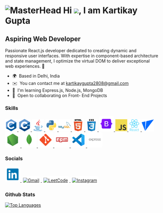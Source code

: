 ![MasterHead](https://user-images.githubusercontent.com/10498744/210012254-234538ff-d198-48aa-8964-37e6fd45d227.gif)
Hi ![](https://user-images.githubusercontent.com/18350557/176309783-0785949b-9127-417c-8b55-ab5a4333674e.gif), I am Kartikay Gupta
=================================================================================================================================

Aspiring Web Developer
------------------

Passionate React.js developer dedicated to creating dynamic and responsive user interfaces. With expertise in component-based architecture and state management, I optimize the virtual DOM to deliver exceptional web experiences. 🚀
<!-- * 🖥️  See my portfolio at []() -->
* 🌍  Based in Delhi, India
* ✉️  You can contact me at [kartikaygupta2808@gmail.com](mailto:kartikaygupta2808@gmail.com)
* 🧠  I'm learning Express.js, Node.js, MongoDB
* 🤝  Open to collaborating on Front- End Projects



### Skills


<p align="left">
<a href="https://www.cprogramming.com/" target="_blank" rel="noreferrer">
  <img src="https://raw.githubusercontent.com/devicons/devicon/master/icons/c/c-original.svg" alt="c" width="40" height="40"/>
</a>
<a href="https://isocpp.org/" target="_blank" rel="noreferrer">
  <img src="https://raw.githubusercontent.com/devicons/devicon/master/icons/cplusplus/cplusplus-original.svg" alt="cplusplus" width="40" height="40"/>
</a>
<a href="https://www.java.com" target="_blank" rel="noreferrer">
  <img src="https://raw.githubusercontent.com/devicons/devicon/master/icons/java/java-original.svg" alt="java" width="40" height="40"/>
</a>
<a href="https://www.python.org" target="_blank" rel="noreferrer">
  <img src="https://raw.githubusercontent.com/devicons/devicon/master/icons/python/python-original.svg" alt="python" width="40" height="40"/>
</a>
<a href="https://www.mysql.com/" target="_blank" rel="noreferrer">
  <img src="https://raw.githubusercontent.com/devicons/devicon/master/icons/mysql/mysql-original-wordmark.svg" alt="sql" width="40" height="40"/>
</a>
<a href="https://www.w3.org/html/" target="_blank" rel="noreferrer">
  <img src="https://raw.githubusercontent.com/devicons/devicon/master/icons/html5/html5-original-wordmark.svg" alt="html5" width="40" height="40"/>
</a>
<a href="https://www.w3schools.com/css/" target="_blank" rel="noreferrer">
  <img src="https://raw.githubusercontent.com/devicons/devicon/master/icons/css3/css3-original-wordmark.svg" alt="css3" width="40" height="40"/>
</a>
<a href="https://getbootstrap.com" target="_blank" rel="noreferrer">
  <img src="https://raw.githubusercontent.com/devicons/devicon/master/icons/bootstrap/bootstrap-original.svg" alt="bootstrap" width="40" height="40" style="background-color:white; padding: 5px; border-radius: 5px;"/>
</a>
<a href="https://developer.mozilla.org/en-US/docs/Web/JavaScript" target="_blank" rel="noreferrer">
  <img src="https://raw.githubusercontent.com/devicons/devicon/master/icons/javascript/javascript-original.svg" alt="javascript" width="40" height="40"/>
</a>
<a href="https://reactjs.org/" target="_blank" rel="noreferrer">
  <img src="https://raw.githubusercontent.com/devicons/devicon/master/icons/react/react-original-wordmark.svg" alt="react" width="40" height="40"/>
</a>
<a href="https://vitejs.dev/" target="_blank" rel="noreferrer">
  <img src="https://raw.githubusercontent.com/devicons/devicon/master/icons/vite/vite-original.svg" alt="vite" width="40" height="40"/>
</a>
<a href="https://nodejs.org" target="_blank" rel="noreferrer">
  <img src="https://raw.githubusercontent.com/devicons/devicon/master/icons/nodejs/nodejs-original.svg" alt="nodejs" width="40" height="40" style="background-color:white; padding: 5px; border-radius: 5px;"/>
</a>
<a href="https://www.mongodb.com/" target="_blank" rel="noreferrer">
  <img src="https://raw.githubusercontent.com/devicons/devicon/master/icons/mongodb/mongodb-original.svg" alt="mongodb" width="40" height="40" style="background-color:white; padding: 5px; border-radius: 5px;"/>
</a>
<a href="https://git-scm.com/" target="_blank" rel="noreferrer">
  <img src="https://raw.githubusercontent.com/devicons/devicon/master/icons/git/git-original.svg" alt="git" width="40" height="40" style="background-color:white; padding: 5px; border-radius: 5px;"/>
</a>
<a href="https://www.npmjs.com/" target="_blank" rel="noreferrer">
  <img src="https://raw.githubusercontent.com/devicons/devicon/master/icons/npm/npm-original-wordmark.svg" alt="npm" width="40" height="40" style="background-color:white; padding: 5px; border-radius: 5px;"/>
</a>
<a href="https://code.visualstudio.com/" target="_blank" rel="noreferrer">
  <img src="https://raw.githubusercontent.com/devicons/devicon/master/icons/vscode/vscode-original.svg" alt="vscode" width="40" height="40" style="background-color:white; padding: 5px; border-radius: 5px;"/>
</a>

<a href="https://expressjs.com" target="_blank" rel="noreferrer">
  <img src="https://raw.githubusercontent.com/devicons/devicon/master/icons/express/express-original-wordmark.svg" alt="express" width="40" height="40" style="background-color:white; padding: 5px; border-radius: 5px;"/>
</a>



</a>


</p>


### Socials

<p align="left"> 
<a href="https://www.linkedin.com/in/kartikay-gupta-23932a230/" target="_blank" rel="noreferrer">
  <img src="https://raw.githubusercontent.com/devicons/devicon/master/icons/linkedin/linkedin-original.svg" alt="LinkedIn" width="40" height="40" style="background-color:white; padding: 5px; border-radius: 5px;"/>
</a>
<a href="mailto:kartikaygupta2808@gmail.com" target="_blank" rel="noreferrer">
  <img src="https://upload.wikimedia.org/wikipedia/commons/7/7e/Gmail_icon_(2020).svg" alt="Gmail" width="40" height="40" style="background-color:white; padding: 5px; border-radius: 5px;"/>
</a>
<a href="https://leetcode.com/u/Kartikay28/" target="_blank" rel="noreferrer">
  <img src="https://upload.wikimedia.org/wikipedia/commons/1/19/LeetCode_logo_black.png" alt="LeetCode" width="40" height="40" style="background-color:white; padding: 5px; border-radius: 5px;"/>
</a>
<a href="https://www.instagram.com/kartikayyy_28/" target="_blank" rel="noreferrer">
  <img src="https://upload.wikimedia.org/wikipedia/commons/a/a5/Instagram_icon.png" alt="Instagram" width="40" height="40" style="background-color:white; padding: 5px; border-radius: 5px;"/>
</a>


</p>



### Github Stats

<a href="https://github.com/Kartikayyy" align="left"><img src="https://github-readme-stats.vercel.app/api/top-langs/?username=Kartikayyy&langs_count=10&title_color=ec4899&text_color=ffffff&icon_color=a855f7&bg_color=1c1917&hide_border=true&locale=en&custom_title=Top%20%Languages" alt="Top Languages" /></a>
<!--
<a href="https://github.com/Kartikayyy"><img src="https://github-readme-streak-stats.herokuapp.com?user=Kartikayyy&theme=highcontrast" alt="Github Streak Stats" width="370"></a>

<!--## My LeetCode Profile
![LeetCode Stats](https://leetcard.jacoblin.cool/Kartikay28?theme=dark&font=Voces)


<!--
**Kartikayyy/Kartikayyy** is a ✨ _special_ ✨ repository because its `README.md` (this file) appears on your GitHub profile.

Here are some ideas to get you started:

- 🔭 I’m currently working on ...
- 🌱 I’m currently learning ...
- 👯 I’m looking to collaborate on ...
- 🤔 I’m looking for help with ...
- 💬 Ask me about ...
- 📫 How to reach me: ...
- 😄 Pronouns: ...
- ⚡ Fun fact: ...
-->
